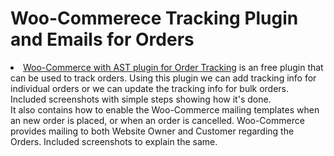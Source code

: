 # Woo-Commerece Tracking Plugin and Emails for Orders
<ui>
  <li>
   <a href="https://github.com/saikumargandhi/Woo-Commerece/blob/main/Woocommerce%20tracking%20plugin%20working.docx">Woo-Commerce with AST plugin for Order Tracking</a> is an free plugin that can be used to track orders. Using this plugin we can add tracking info for individual orders or we can update the tracking info for bulk orders. Included screenshots with simple steps showing how it's done.<br>
    It also contains how to enable the Woo-Commerce mailing templates when an new order is placed, or when an order is cancelled. Woo-Commerce provides mailing to both Website Owner and Customer regarding the Orders. Included screenshots to explain the same.
  </li>
</ui>
